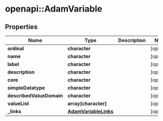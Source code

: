 # openapi::AdamVariable


## Properties
Name | Type | Description | Notes
------------ | ------------- | ------------- | -------------
**ordinal** | **character** |  | [optional] 
**name** | **character** |  | [optional] 
**label** | **character** |  | [optional] 
**description** | **character** |  | [optional] 
**core** | **character** |  | [optional] 
**simpleDatatype** | **character** |  | [optional] 
**describedValueDomain** | **character** |  | [optional] 
**valueList** | **array[character]** |  | [optional] 
**_links** | [**AdamVariableLinks**](AdamVariableLinks.md) |  | [optional] 


